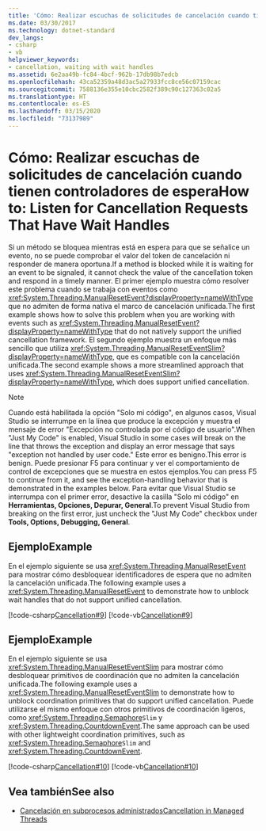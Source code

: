 ```yaml
---
title: 'Cómo: Realizar escuchas de solicitudes de cancelación cuando tienen controladores de espera'
ms.date: 03/30/2017
ms.technology: dotnet-standard
dev_langs:
- csharp
- vb
helpviewer_keywords:
- cancellation, waiting with wait handles
ms.assetid: 6e2aa49b-fc84-4bcf-962b-17db98b7edcb
ms.openlocfilehash: 43ca52359a48d3ac5a27933fcc8ce56c07159cac
ms.sourcegitcommit: 7588136e355e10cbc2582f389c90c127363c02a5
ms.translationtype: HT
ms.contentlocale: es-ES
ms.lasthandoff: 03/15/2020
ms.locfileid: "73137989"
---
```

# <a name="how-to-listen-for-cancellation-requests-that-have-wait-handles"></a><span data-ttu-id="9f7e3-102">Cómo: Realizar escuchas de solicitudes de cancelación cuando tienen controladores de espera</span><span class="sxs-lookup"><span data-stu-id="9f7e3-102">How to: Listen for Cancellation Requests That Have Wait Handles</span></span>
<span data-ttu-id="9f7e3-103">Si un método se bloquea mientras está en espera para que se señalice un evento, no se puede comprobar el valor del token de cancelación ni responder de manera oportuna.</span><span class="sxs-lookup"><span data-stu-id="9f7e3-103">If a method is blocked while it is waiting for an event to be signaled, it cannot check the value of the cancellation token and respond in a timely manner.</span></span> <span data-ttu-id="9f7e3-104">El primer ejemplo muestra cómo resolver este problema cuando se trabaja con eventos como <xref:System.Threading.ManualResetEvent?displayProperty=nameWithType> que no admiten de forma nativa el marco de cancelación unificada.</span><span class="sxs-lookup"><span data-stu-id="9f7e3-104">The first example shows how to solve this problem when you are working with events such as <xref:System.Threading.ManualResetEvent?displayProperty=nameWithType> that do not natively support the unified cancellation framework.</span></span> <span data-ttu-id="9f7e3-105">El segundo ejemplo muestra un enfoque más sencillo que utiliza <xref:System.Threading.ManualResetEventSlim?displayProperty=nameWithType>, que es compatible con la cancelación unificada.</span><span class="sxs-lookup"><span data-stu-id="9f7e3-105">The second example shows a more streamlined approach that uses <xref:System.Threading.ManualResetEventSlim?displayProperty=nameWithType>, which does support unified cancellation.</span></span>  
  
> [!NOTE]
> <span data-ttu-id="9f7e3-106">Cuando está habilitada la opción "Solo mi código", en algunos casos, Visual Studio se interrumpe en la línea que produce la excepción y muestra el mensaje de error "Excepción no controlada por el código de usuario".</span><span class="sxs-lookup"><span data-stu-id="9f7e3-106">When "Just My Code" is enabled, Visual Studio in some cases will break on the line that throws the exception and display an error message that says "exception not handled by user code."</span></span> <span data-ttu-id="9f7e3-107">Este error es benigno.</span><span class="sxs-lookup"><span data-stu-id="9f7e3-107">This error is benign.</span></span> <span data-ttu-id="9f7e3-108">Puede presionar F5 para continuar y ver el comportamiento de control de excepciones que se muestra en estos ejemplos.</span><span class="sxs-lookup"><span data-stu-id="9f7e3-108">You can press F5 to continue from it, and see the exception-handling behavior that is demonstrated in the examples below.</span></span> <span data-ttu-id="9f7e3-109">Para evitar que Visual Studio se interrumpa con el primer error, desactive la casilla "Solo mi código" en **Herramientas, Opciones, Depurar, General**.</span><span class="sxs-lookup"><span data-stu-id="9f7e3-109">To prevent Visual Studio from breaking on the first error, just uncheck the "Just My Code" checkbox under **Tools, Options, Debugging, General**.</span></span>  
  
## <a name="example"></a><span data-ttu-id="9f7e3-110">Ejemplo</span><span class="sxs-lookup"><span data-stu-id="9f7e3-110">Example</span></span>  
 <span data-ttu-id="9f7e3-111">En el ejemplo siguiente se usa <xref:System.Threading.ManualResetEvent> para mostrar cómo desbloquear identificadores de espera que no admiten la cancelación unificada.</span><span class="sxs-lookup"><span data-stu-id="9f7e3-111">The following example uses a <xref:System.Threading.ManualResetEvent> to demonstrate how to unblock wait handles that do not support unified cancellation.</span></span>  
  
 [!code-csharp[Cancellation#9](../../../samples/snippets/csharp/VS_Snippets_Misc/cancellation/cs/cancellationex9.cs#9)]
 [!code-vb[Cancellation#9](../../../samples/snippets/visualbasic/VS_Snippets_Misc/cancellation/vb/cancellationex9.vb#9)]  
  
## <a name="example"></a><span data-ttu-id="9f7e3-112">Ejemplo</span><span class="sxs-lookup"><span data-stu-id="9f7e3-112">Example</span></span>  
 <span data-ttu-id="9f7e3-113">En el ejemplo siguiente se usa <xref:System.Threading.ManualResetEventSlim> para mostrar cómo desbloquear primitivos de coordinación que no admiten la cancelación unificada.</span><span class="sxs-lookup"><span data-stu-id="9f7e3-113">The following example uses a <xref:System.Threading.ManualResetEventSlim> to demonstrate how to unblock coordination primitives that do support unified cancellation.</span></span> <span data-ttu-id="9f7e3-114">Puede utilizarse el mismo enfoque con otros primitivos de coordinación ligeros, como <xref:System.Threading.Semaphore>`Slim` y <xref:System.Threading.CountdownEvent>.</span><span class="sxs-lookup"><span data-stu-id="9f7e3-114">The same approach can be used with other lightweight coordination primitives, such as <xref:System.Threading.Semaphore>`Slim` and <xref:System.Threading.CountdownEvent>.</span></span>  
  
 [!code-csharp[Cancellation#10](../../../samples/snippets/csharp/VS_Snippets_Misc/cancellation/cs/cancellationex10.cs#10)]
 [!code-vb[Cancellation#10](../../../samples/snippets/visualbasic/VS_Snippets_Misc/cancellation/vb/cancellationex10.vb#10)]  
  
## <a name="see-also"></a><span data-ttu-id="9f7e3-115">Vea también</span><span class="sxs-lookup"><span data-stu-id="9f7e3-115">See also</span></span>

- [<span data-ttu-id="9f7e3-116">Cancelación en subprocesos administrados</span><span class="sxs-lookup"><span data-stu-id="9f7e3-116">Cancellation in Managed Threads</span></span>](../../../docs/standard/threading/cancellation-in-managed-threads.md)
